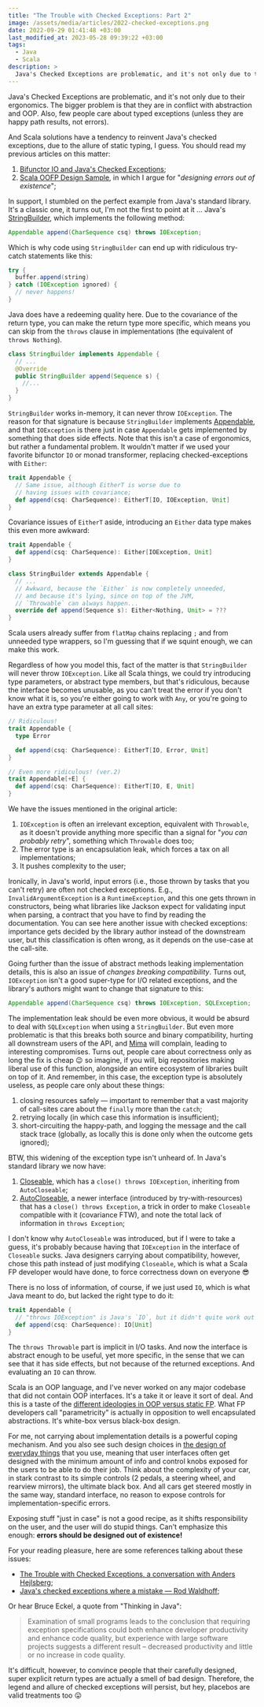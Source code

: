 ```yaml
---
title: "The Trouble with Checked Exceptions: Part 2"
image: /assets/media/articles/2022-checked-exceptions.png
date: 2022-09-29 01:41:48 +03:00
last_modified_at: 2023-05-28 09:39:22 +03:00
tags:
  - Java
  - Scala
description: >
  Java's Checked Exceptions are problematic, and it's not only due to their ergonomics. The bigger problem is that they are in conflict with abstraction and OOP. Also, few people care about typed exceptions (unless they are happy path results, not errors).
---
```


<p class="intro" markdown=1>
Java's Checked Exceptions are problematic, and it's not only due to their ergonomics. The bigger problem is that they are in conflict with abstraction and OOP. Also, few people care about typed exceptions (unless they are happy path results, not errors).
</p>

And Scala solutions have a tendency to reinvent Java's checked exceptions, due to the allure of static typing, I guess. You should read my previous articles on this matter:

1. [Bifunctor IO and Java's Checked Exceptions](https://alexn.org/blog/2018/05/06/bifunctor-io/);
2. [Scala OOFP Design Sample](https://alexn.org/blog/2022/04/18/scala-oop-design-sample/), in which I argue for "*designing errors out of existence*";

In support, I stumbled on the perfect example from Java's standard library. It's a classic one, it turns out, I'm not the first to point at it ... Java's [StringBuilder](https://docs.oracle.com/en/java/javase/11/docs/api/java.base/java/lang/StringBuilder.html), which implements the following method:

```java
Appendable append(CharSequence csq) throws IOException;
```

Which is why code using `StringBuilder` can end up with ridiculous try-catch statements like this:

```java
try {
  buffer.append(string)
} catch (IOException ignored) {
  // never happens!
}
```

Java does have a redeeming quality here. Due to the covariance of the return type, you can make the return type more specific, which means you can skip from the `throws` clause in implementations (the equivalent of `throws Nothing`).

```java
class StringBuilder implements Appendable {
  // ...
  @Override
  public StringBuilder append(Sequence s) {
    //...
  }
}
```

`StringBuilder` works in-memory, it can never throw `IOException`. The reason for that signature is because `StringBuilder` implements [Appendable](https://docs.oracle.com/en/java/javase/11/docs/api/java.base/java/lang/Appendable.html), and that `IOException` is there just in case `Appendable` gets implemented by something that does side effects. Note that this isn't a case of ergonomics, but rather a fundamental problem. It wouldn't matter if we used your favorite bifunctor `IO` or monad transformer, replacing checked-exceptions with `Either`:

```scala
trait Appendable {
  // Same issue, although EitherT is worse due to
  // having issues with covariance;
  def append(csq: CharSequence): EitherT[IO, IOException, Unit]
}
```

Covariance issues of `EitherT` aside, introducing an `Either` data type makes this even more awkward:

```scala
trait Appendable {
  def append(csq: CharSequence): Either[IOException, Unit]
}

class StringBuilder extends Appendable {
  // ...
  // Awkward, because the `Either` is now completely unneeded,
  // and because it's lying, since on top of the JVM,
  // `Throwable` can always happen...
  override def append(Sequence s): Either<Nothing, Unit> = ???
}
```

Scala users already suffer from `flatMap` chains replacing `;` and from unneeded type wrappers, so I'm guessing that if we squint enough, we can make this work.

Regardless of how you model this, fact of the matter is that `StringBuilder` will never throw `IOException`. Like all Scala things, we could try introducing type parameters, or abstract type members, but that's ridiculous, because the interface becomes unusable, as you can't treat the error if you don't know what it is, so you're either going to work with `Any`, or you're going to have an extra type parameter at all call sites:

```scala
// Ridiculous!
trait Appendable {
  type Error

  def append(csq: CharSequence): EitherT[IO, Error, Unit]
}

// Even more ridiculous! (ver.2)
trait Appendable[+E] {
  def append(csq: CharSequence): EitherT[IO, E, Unit]
}
```

We have the issues mentioned in the original article:

1. `IOException` is often an irrelevant exception, equivalent with `Throwable`, as it doesn't provide anything more specific than a signal for "*you can probably retry*", something which `Throwable` does too;
2. The error type is an encapsulation leak, which forces a tax on all implementations;
3. It pushes complexity to the user;

Ironically, in Java's world, input errors (i.e., those thrown by tasks that you can't retry) are often not checked exceptions. E.g., `InvalidArgumentException` is a `RuntimeException`, and this one gets thrown in constructors, being what libraries like Jackson expect for validating input when parsing, a contract that you have to find by reading the documentation. You can see here another issue with checked exceptions: importance gets decided by the library author instead of the downstream user, but this classification is often wrong, as it depends on the use-case at the call-site.

Going further than the issue of abstract methods leaking implementation details, this is also an issue of *changes breaking compatibility*. Turns out, `IOException` isn't a good super-type for I/O related exceptions, and the library's authors might want to change that signature to this:

```java
Appendable append(CharSequence csq) throws IOException, SQLException;
```

The implementation leak should be even more obvious, it would be absurd to deal with `SQLException` when using a `StringBuilder`. But even more problematic is that this breaks both source and binary compatibility, hurting all downstream users of the API, and [Mima](https://github.com/lightbend/mima) will complain, leading to interesting compromises. Turns out, people care about correctness only as long the fix is cheap 😉 so imagine, if you will, big repositories making liberal use of this function, alongside an entire ecosystem of libraries built on top of it. And remember, in this case, the exception type is absolutely useless, as people care only about these things:

1. closing resources safely — important to remember that a vast majority of call-sites care about the `finally` more than the `catch`;
2. retrying locally (in which case this information is insufficient);
3. short-circuiting the happy-path, and logging the message and the call stack trace (globally, as locally this is done only when the outcome gets ignored);

BTW, this widening of the exception type isn't unheard of. In Java's standard library we now have:

1. [Closeable](https://docs.oracle.com/en/java/javase/11/docs/api/java.base/java/io/Closeable.html), which has a `close() throws IOException`, inheriting from `AutoCloseable`;
2. [AutoCloseable](https://docs.oracle.com/en/java/javase/11/docs/api/java.base/java/lang/AutoCloseable.html), a newer interface (introduced by try-with-resources) that has a `close() throws Exception`, a trick in order to make `Closeable` compatible with it (covariance FTW), and note the total lack of information in `throws Exception`;

I don't know why `AutoCloseable` was introduced, but if I were to take a guess, it's probably because having that `IOException` in the interface of `Closeable` sucks. Java designers carrying about compatibility, however, chose this path instead of just modifying `Closeable`, which is what a Scala FP developer would have done, to force correctness down on everyone 😎

There is no loss of information, of course, if we just used `IO`, which is what Java meant to do, but lacked the right type to do it:

```scala
trait Appendable {
  // "throws IOException" is Java's `IO`, but it didn't quite work out
  def append(csq: CharSequence): IO[Unit]
}
```

The `throws Throwable` part is implicit in I/O tasks. And now the interface is abstract enough to be useful, yet more specific, in the sense that we can see that it has side effects, but not because of the returned exceptions. And evaluating an `IO` can throw.

Scala is an OOP language, and I've never worked on any major codebase that did not contain OOP interfaces. It's a take it or leave it sort of deal. And this is a taste of the [different ideologies in OOP versus static FP](https://alexn.org/blog/2022/05/13/oop-vs-type-classes-part-1-ideology/). What FP developers call "parametricity" is actually in opposition to well encapsulated abstractions. It's white-box versus black-box design.

For me, not carrying about implementation details is a powerful coping mechanism. And you also see such design choices in [the design of everyday things](https://en.wikipedia.org/wiki/The_Design_of_Everyday_Things) that you use, meaning that user interfaces often get designed with the minimum amount of info and control knobs exposed for the users to be able to do their job. Think about the complexity of your car, in stark contrast to its simple controls (2 pedals, a steering wheel, and rearview mirrors), the ultimate black box. And all cars get steered mostly in the same way, standard interface, no reason to expose controls for implementation-specific errors.

Exposing stuff "just in case" is not a good recipe, as it shifts responsibility on the user, and the user will do stupid things. Can't emphasize this enough: **errors should be designed out of existence!**

For your reading pleasure, here are some references talking about these issues:

- [The Trouble with Checked Exceptions, a conversation with Anders Hejlsberg](https://www.artima.com/articles/the-trouble-with-checked-exceptions);
- [Java's checked exceptions where a mistake — Rod Waldhoff](https://radio-weblogs.com/0122027/stories/2003/04/01/JavasCheckedExceptionsWereAMistake.html);

Or hear Bruce Eckel, a quote from "Thinking in Java":

> Examination of small programs leads to the conclusion that requiring exception specifications could both enhance developer productivity and enhance code quality, but experience with large software projects suggests a different result – decreased productivity and little or no increase in code quality.

It's difficult, however, to convince people that their carefully designed, super explicit return types are actually a smell of bad design. Therefore, the legend and allure of checked exceptions will persist, but hey, placebos are valid treatments too 😛
